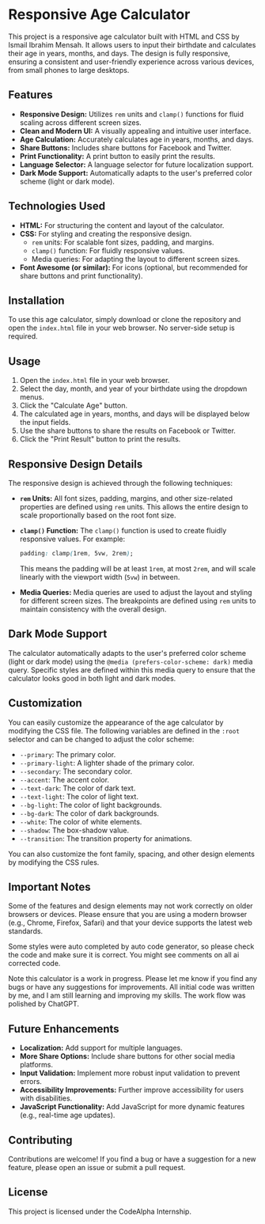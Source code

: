 # Responsive Age Calculator

This project is a responsive age calculator built with HTML and CSS by Ismail Ibrahim Mensah. It allows users to input their birthdate and calculates their age in years, months, and days. The design is fully responsive, ensuring a consistent and user-friendly experience across various devices, from small phones to large desktops.

## Features

*   **Responsive Design:** Utilizes `rem` units and `clamp()` functions for fluid scaling across different screen sizes.
*   **Clean and Modern UI:**  A visually appealing and intuitive user interface.
*   **Age Calculation:** Accurately calculates age in years, months, and days.
*   **Share Buttons:** Includes share buttons for Facebook and Twitter.
*   **Print Functionality:**  A print button to easily print the results.
*   **Language Selector:**  A language selector for future localization support.
*   **Dark Mode Support:**  Automatically adapts to the user's preferred color scheme (light or dark mode).

## Technologies Used

*   **HTML:**  For structuring the content and layout of the calculator.
*   **CSS:**  For styling and creating the responsive design.
    *   `rem` units: For scalable font sizes, padding, and margins.
    *   `clamp()` function: For fluidly responsive values.
    *   Media queries: For adapting the layout to different screen sizes.
*   **Font Awesome (or similar):** For icons (optional, but recommended for share buttons and print functionality).

## Installation

To use this age calculator, simply download or clone the repository and open the `index.html` file in your web browser.  No server-side setup is required.

## Usage

1.  Open the `index.html` file in your web browser.
2.  Select the day, month, and year of your birthdate using the dropdown menus.
3.  Click the "Calculate Age" button.
4.  The calculated age in years, months, and days will be displayed below the input fields.
5.  Use the share buttons to share the results on Facebook or Twitter.
6.  Click the "Print Result" button to print the results.

## Responsive Design Details

The responsive design is achieved through the following techniques:

*   **`rem` Units:** All font sizes, padding, margins, and other size-related properties are defined using `rem` units. This allows the entire design to scale proportionally based on the root font size.
*   **`clamp()` Function:** The `clamp()` function is used to create fluidly responsive values. For example:

    ```css
    padding: clamp(1rem, 5vw, 2rem);
    ```

    This means the padding will be at least `1rem`, at most `2rem`, and will scale linearly with the viewport width (`5vw`) in between.
*   **Media Queries:** Media queries are used to adjust the layout and styling for different screen sizes. The breakpoints are defined using `rem` units to maintain consistency with the overall design.

## Dark Mode Support

The calculator automatically adapts to the user's preferred color scheme (light or dark mode) using the `@media (prefers-color-scheme: dark)` media query.  Specific styles are defined within this media query to ensure that the calculator looks good in both light and dark modes.

## Customization

You can easily customize the appearance of the age calculator by modifying the CSS file.  The following variables are defined in the `:root` selector and can be changed to adjust the color scheme:

*   `--primary`: The primary color.
*   `--primary-light`: A lighter shade of the primary color.
*   `--secondary`: The secondary color.
*   `--accent`: The accent color.
*   `--text-dark`: The color of dark text.
*   `--text-light`: The color of light text.
*   `--bg-light`: The color of light backgrounds.
*   `--bg-dark`: The color of dark backgrounds.
*   `--white`: The color of white elements.
*   `--shadow`: The box-shadow value.
*   `--transition`: The transition property for animations.

You can also customize the font family, spacing, and other design elements by modifying the CSS rules.

## Important Notes

Some of the features and design elements may not work correctly on older browsers or devices.  Please ensure that you are using a modern browser (e.g., Chrome, Firefox, Safari) and that your device supports the latest web standards. 

Some styles were auto completed by auto code generator, so please check the code and make sure it is correct.
You might see comments on all ai corrected code.

Note this calculator is a work in progress.  Please let me know if you find any bugs or have any suggestions for improvements. All initial code was written by me, and I am still learning and improving my skills. The work flow was polished by ChatGPT.

## Future Enhancements

*   **Localization:** Add support for multiple languages.
*   **More Share Options:** Include share buttons for other social media platforms.
*   **Input Validation:** Implement more robust input validation to prevent errors.
*   **Accessibility Improvements:** Further improve accessibility for users with disabilities.
*   **JavaScript Functionality:** Add JavaScript for more dynamic features (e.g., real-time age updates).

## Contributing

Contributions are welcome! If you find a bug or have a suggestion for a new feature, please open an issue or submit a pull request.

## License

This project is licensed under the CodeAlpha Internship.